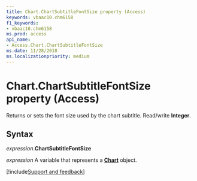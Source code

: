 ```yaml
---
title: Chart.ChartSubtitleFontSize property (Access)
keywords: vbaac10.chm6158
f1_keywords:
- vbaac10.chm6158
ms.prod: access
api_name:
- Access.Chart.ChartSubtitleFontSize
ms.date: 11/28/2018
ms.localizationpriority: medium
---
```



# Chart.ChartSubtitleFontSize property (Access)

Returns or sets the font size used by the chart subtitle. Read/write **Integer**.


## Syntax

_expression_.**ChartSubtitleFontSize**

_expression_ A variable that represents a **[Chart](Access.Chart.md)** object.

[!include[Support and feedback](~/includes/feedback-boilerplate.md)]